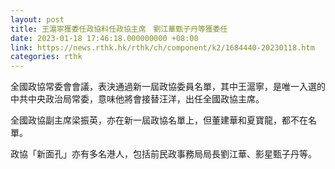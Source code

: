 ```yaml
---
layout: post
title: 王滬寧獲委任政協料任政協主席　劉江華甄子丹等獲委任
date: 2023-01-18 17:46:18.000000000 +08:00
link: https://news.rthk.hk/rthk/ch/component/k2/1684440-20230118.htm
categories: rthk
---
```


全國政協常委會會議，表決通過新一屆政協委員名單，其中王滬寧，是唯一入選的中共中央政治局常委，意味他將會接替汪洋，出任全國政協主席。

全國政協副主席梁振英，亦在新一屆政協名單上，但董建華和夏寶龍，都不在名單。

政協「新面孔」亦有多名港人，包括前民政事務局局長劉江華、影星甄子丹等。
